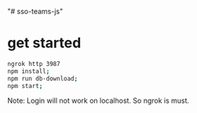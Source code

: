 "# sso-teams-js" 

# get started

```bash
ngrok http 3987
npm install;
npm run db-download;
npm start;
```

Note: Login will not work on localhost. So ngrok is must.